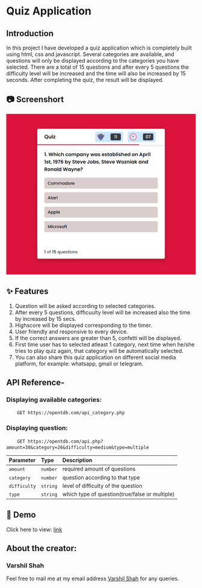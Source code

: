 # Quiz Application

## Introduction
In this project I have developed a quiz application which is completely built using html, css and javascript. Several categories are available, and questions will only be displayed according to the categories you have selected. There are a total of 15 questions and after every 5 questions the difficulty level will be increased and the time will also be increased by 15 seconds. After completing the quiz, the result will be displayed.

## 📷 Screenshort
![Application screenshot](assets/app-img.PNG)

## ✨ Features
1. Question will be asked according to selected categories.
2. After every 5 questions, difficuulty level will be increased also the time by increased by 15 secs.
3. Highscore will be displayed corresponding to the timer.
4. User friendly and responsive to every device.
5. If the correct answers are greater than 5, confetti will be displayed.
6. First time user has to selected atleast 1 category, next time when he/she tries to play quiz again, that category will be automatically selected.
7. You can also share this quiz application on different social media platform, for example: whatsapp, gmail or telegram.

## API Reference-

### Displaying available categories:
```http
    GET https://opentdb.com/api_category.php
```

### Displaying question:
```http
    GET https://opentdb.com/api.php?amount=30&category=26&difficulty=medium&type=multiple
```
| Parameter | Type     | Description                       |
| :-------- | :------- | :-------------------------------- |
| `amount`      | `number` | required amount of questions |
| `category`      | `number` | question according to that type |
| `difficulty`      | `string` | level of difficulty of the question |
| `type`      | `string` | which type of question(true/false or multiple) |

## 🔗 Demo
Click here to view: [link](https://varshil-shah.github.io/quiz-application/)

## About the creator:
### Varshil Shah
Feel free to mail me at my email address [Varshil Shah](mailto:varshilshah1004+github@gmail.com "Varshil Shah") for any queries.
